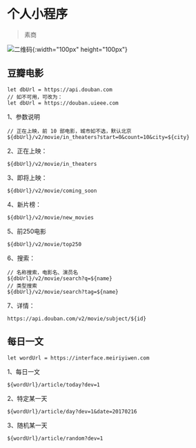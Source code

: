 # 个人小程序
>素商  

![二维码](https://zine-fj.github.io/images/xcx.png){:width="100px" height="100px"}
## 豆瓣电影
```shell
let dbUrl = https://api.douban.com
// 如不可用，可改为：
let dbUrl = https://douban.uieee.com
```
1、参数说明
```shell
// 正在上映，前 10 部电影，城市如不选，默认北京
${dbUrl}/v2/movie/in_theaters?start=0&count=10&city=${city}
```
2、正在上映：
```shell
${dbUrl}/v2/movie/in_theaters
```
3、即将上映：
```shell
${dbUrl}/v2/movie/coming_soon
```
4、新片榜：
```shell
${dbUrl}/v2/movie/new_movies
```
5、前250电影
```shell
${dbUrl}/v2/movie/top250
```
6、搜索：
```shell
// 名称搜索，电影名、演员名
${dbUrl}/v2/movie/search?q=${name}
// 类型搜索
${dbUrl}/v2/movie/search?tag=${name}
```
7、详情：
```shell
https://api.douban.com/v2/movie/subject/${id}
```

## 每日一文
```shell
let wordUrl = https://interface.meiriyiwen.com
```
1、每日一文
```shell
${wordUrl}/article/today?dev=1
```
2、特定某一天
```shell
${wordUrl}/article/day?dev=1&date=20170216
```
3、随机某一天
```shell
${wordUrl}/article/random?dev=1
```
